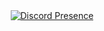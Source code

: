 <div align="center">
  <a href="https://discord.com/users/730038496718356610">
    <img src="https://lanyard.cnrad.dev/api/730038496718356610" alt="Discord Presence">
  </a>
</div>

